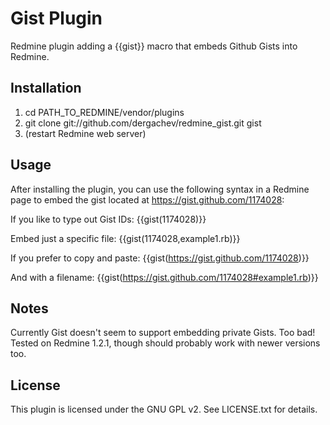 Gist Plugin
===========

Redmine plugin adding a {{gist}} macro that embeds Github Gists into Redmine.

Installation
------------

1. cd PATH_TO_REDMINE/vendor/plugins 
2. git clone git://github.com/dergachev/redmine_gist.git gist
2. (restart Redmine web server)

Usage
-----

After installing the plugin, you can use the following syntax in a Redmine page
to embed the gist located at https://gist.github.com/1174028:

If you like to type out Gist IDs: {{gist(1174028)}} 

Embed just a specific file: {{gist(1174028,example1.rb)}} 

If you prefer to copy and paste: {{gist(https://gist.github.com/1174028)}}

And with a filename: {{gist(https://gist.github.com/1174028#example1.rb)}}

Notes
-----

Currently Gist doesn't seem to support embedding private Gists. Too bad!
Tested on Redmine 1.2.1, though should probably work with newer versions too.

License
-------

This plugin is licensed under the GNU GPL v2.  See LICENSE.txt for details.
